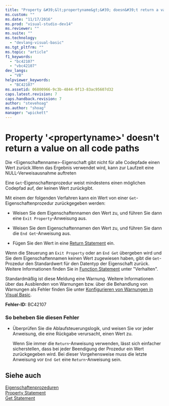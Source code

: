 ```yaml
---
title: "Property &#39;&lt;propertyname&gt;&#39; doesn&#39;t return a value on all code paths | Microsoft Docs"
ms.custom: ""
ms.date: "11/17/2016"
ms.prod: "visual-studio-dev14"
ms.reviewer: ""
ms.suite: ""
ms.technology: 
  - "devlang-visual-basic"
ms.tgt_pltfrm: ""
ms.topic: "article"
f1_keywords: 
  - "bc42107"
  - "vbc42107"
dev_langs: 
  - "VB"
helpviewer_keywords: 
  - "BC42107"
ms.assetid: 06800966-9c3b-4844-9f13-83ac95607d32
caps.latest.revision: 7
caps.handback.revision: 7
author: "stevehoag"
ms.author: "shoag"
manager: "wpickett"
---
```

# Property &#39;&lt;propertyname&gt;&#39; doesn&#39;t return a value on all code paths
Die \<Eigenschaftenname\>\-Eigenschaft gibt nicht für alle Codepfade einen Wert zurück.Wenn das Ergebnis verwendet wird, kann zur Laufzeit eine NULL\-Verweisausnahme auftreten  
  
 Eine `Get`\-Eigenschaftenprozedur weist mindestens einen möglichen Codepfad auf, der keinen Wert zurückgibt.  
  
 Mit einem der folgenden Verfahren kann ein Wert von einer `Get`\-Eigenschaftenprozedur zurückgegeben werden:  
  
-   Weisen Sie dem Eigenschaftennamen den Wert zu, und führen Sie dann eine `Exit Property`\-Anweisung aus.  
  
-   Weisen Sie dem Eigenschaftennamen den Wert zu, und führen Sie dann die `End Get`\-Anweisung aus.  
  
-   Fügen Sie den Wert in eine [Return Statement](../../../visual-basic/language-reference/statements/return-statement.md) ein.  
  
 Wenn die Steuerung an `Exit Property` oder an `End Get` übergeben wird und Sie dem Eigenschaftennamen keinen Wert zugewiesen haben, gibt die `Get`\-Prozedur den Standardwert für den Datentyp der Eigenschaft zurück.  Weitere Informationen finden Sie in [Function Statement](../../../visual-basic/language-reference/statements/function-statement.md) unter "Verhalten".  
  
 Standardmäßig ist diese Meldung eine Warnung.  Weitere Informationen über das Ausblenden von Warnungen bzw. über die Behandlung von Warnungen als Fehler finden Sie unter [Konfigurieren von Warnungen in Visual Basic](/visual-studio/ide/configuring-warnings-in-visual-basic).  
  
 **Fehler\-ID:** BC42107  
  
### So beheben Sie diesen Fehler  
  
-   Überprüfen Sie die Ablaufsteuerungslogik, und weisen Sie vor jeder Anweisung, die eine Rückgabe verursacht, einen Wert zu.  
  
     Wenn Sie immer die `Return`\-Anweisung verwenden, lässt sich einfacher sicherstellen, dass bei jeder Beendigung der Prozedur ein Wert zurückgegeben wird.  Bei dieser Vorgehensweise muss die letzte Anweisung vor `End Get` eine `Return`\-Anweisung sein.  
  
## Siehe auch  
 [Eigenschaftenprozeduren](../../../visual-basic/programming-guide/language-features/procedures/property-procedures.md)   
 [Property Statement](../../../visual-basic/language-reference/statements/property-statement.md)   
 [Get Statement](../../../visual-basic/language-reference/statements/get-statement.md)